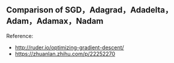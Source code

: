## Comparison of SGD，Adagrad，Adadelta，Adam，Adamax，Nadam

Reference: 
- http://ruder.io/optimizing-gradient-descent/
- https://zhuanlan.zhihu.com/p/22252270
